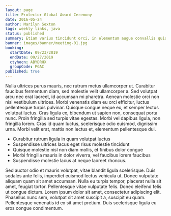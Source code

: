 ```yaml
---
layout: page
title: Protector Global Award Ceremony
date: 2016-05-24
author: Marilyn Sexton
tags: weekly links, java
status: published
summary: Etiam varius tincidunt orci, in elementum augue convallis quis. Nam.
banner: images/banner/meeting-01.jpg
booking:
  startDate: 09/23/2019
  endDate: 09/27/2019
  ctyhocn: ABYDRHX
  groupCode: PGAC
published: true
---
```

Nulla ultrices purus mauris, nec rutrum metus ullamcorper ut. Curabitur faucibus fermentum diam, sed molestie velit ullamcorper a. Sed volutpat arcu nec erat laoreet, id accumsan mi pharetra. Aenean molestie orci non nisl vestibulum ultrices. Morbi venenatis diam eu orci efficitur, luctus pellentesque turpis pulvinar. Quisque congue neque ex, et semper lectus volutpat luctus. Cras ligula ex, bibendum ut sapien non, consequat porta nunc. Proin fringilla sed turpis vitae egestas. Morbi vel dapibus ligula, non fringilla lorem. Cras id quam luctus, scelerisque odio euismod, dignissim urna. Morbi velit erat, mattis non lectus et, elementum pellentesque dui.

* Curabitur rutrum ligula in quam volutpat luctus
* Suspendisse ultrices lacus eget risus molestie tincidunt
* Quisque molestie nisl non diam mollis, et finibus dolor congue
* Morbi fringilla mauris in dolor viverra, vel faucibus lorem faucibus
* Suspendisse molestie lacus at neque laoreet rhoncus.

Sed auctor odio et mauris volutpat, vitae blandit ligula scelerisque. Duis sodales ante felis, imperdiet euismod lectus vehicula ut. Donec vulputate aliquam quam sit amet accumsan. Nulla eu turpis tempor, placerat nulla sit amet, feugiat tortor. Pellentesque vitae vulputate felis. Donec eleifend felis ut congue dictum. Lorem ipsum dolor sit amet, consectetur adipiscing elit. Phasellus nunc sem, volutpat sit amet suscipit a, suscipit eu quam. Pellentesque venenatis id ex sit amet pretium. Duis scelerisque ligula eu eros congue condimentum.
